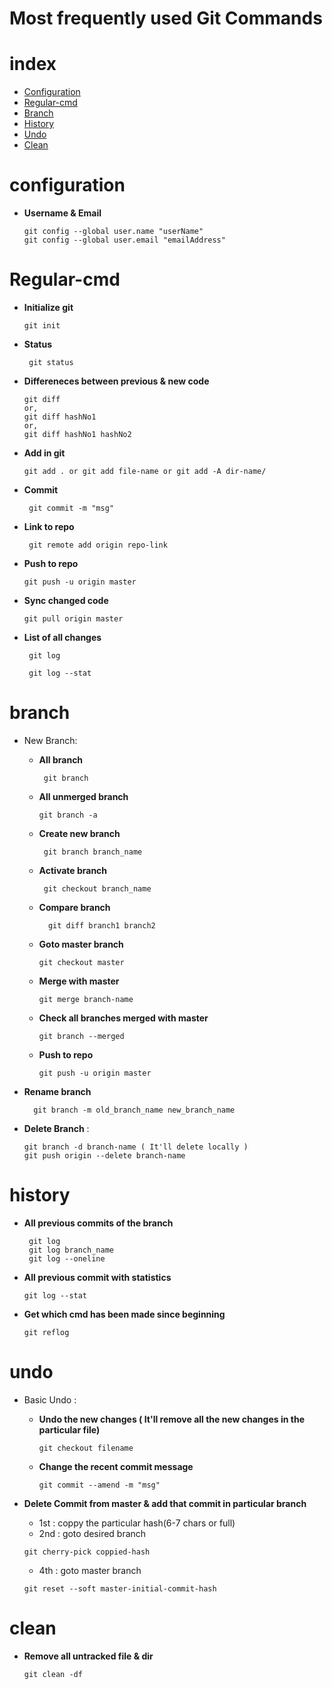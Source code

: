 # Most frequently used Git Commands

# index

+ [Configuration](#configuration)
+ [Regular-cmd](#regular-cmd)
+ [Branch](#branch)
+ [History](#history)
+ [Undo](#undo)
+ [Clean](#clean)

# configuration

+ **Username & Email**

  ```
  git config --global user.name "userName"
  git config --global user.email "emailAddress"
  ```

# Regular-cmd

+ **Initialize git**

  ```
  git init
  ```

+ **Status**

  ```
   git status
  ```

+ **Differeneces between previous & new code**

  ```
  git diff 
  or, 
  git diff hashNo1 
  or, 
  git diff hashNo1 hashNo2
  ```

+ **Add in git**

  ```
  git add . or git add file-name or git add -A dir-name/
  ```

+ **Commit**

  ```
   git commit -m "msg"
  ```

+ **Link to repo**

  ```
   git remote add origin repo-link
  ```

+ **Push to repo**

  ```
  git push -u origin master
  ```

+ **Sync changed code**

  ```
  git pull origin master
  ```

+ **List of all changes**

  ```
   git log
  ```

  ```
   git log --stat
  ```

# branch

+ New Branch:

  + **All branch**

    ```
     git branch
    ```
  
  + **All unmerged branch**

    ```
    git branch -a
    ```

  + **Create new branch**

    ```
     git branch branch_name
    ```

  + **Activate branch**

    ```
     git checkout branch_name
    ```
  
  + **Compare branch**
  
    ```
      git diff branch1 branch2
    ```

  + **Goto master branch**

    ```
    git checkout master
    ```

  + **Merge with master**

    ```
    git merge branch-name
    ```

  + **Check all branches merged with master**

    ```
    git branch --merged
    ```

  + **Push to repo**

    ```
    git push -u origin master
    ```

+ **Rename branch**

  ```
    git branch -m old_branch_name new_branch_name
  ```

+ **Delete Branch** :

  ```
  git branch -d branch-name ( It'll delete locally )
  git push origin --delete branch-name

# history

+ **All previous commits of the branch**

  ```
   git log
   git log branch_name
   git log --oneline
  ```

+ **All previous commit with statistics**

  ```
  git log --stat
  ```

+ **Get which cmd has been made since beginning**

  ```
  git reflog
  ```

# undo

+ Basic Undo :
  + **Undo the new changes ( It'll remove all the new changes in the particular file)**

    ```
    git checkout filename
    ```

  + **Change the recent commit message**

    ```
    git commit --amend -m "msg"
    ```

+ **Delete Commit from master & add that commit in particular branch**
  + 1st : coppy the particular hash(6-7 chars or full)
  + 2nd : goto desired branch

  ```
  git cherry-pick coppied-hash
  ```

  + 4th : goto master branch

  ```
  git reset --soft master-initial-commit-hash
  ```

# clean

+ **Remove all untracked file & dir**

  ```
  git clean -df
  ```
